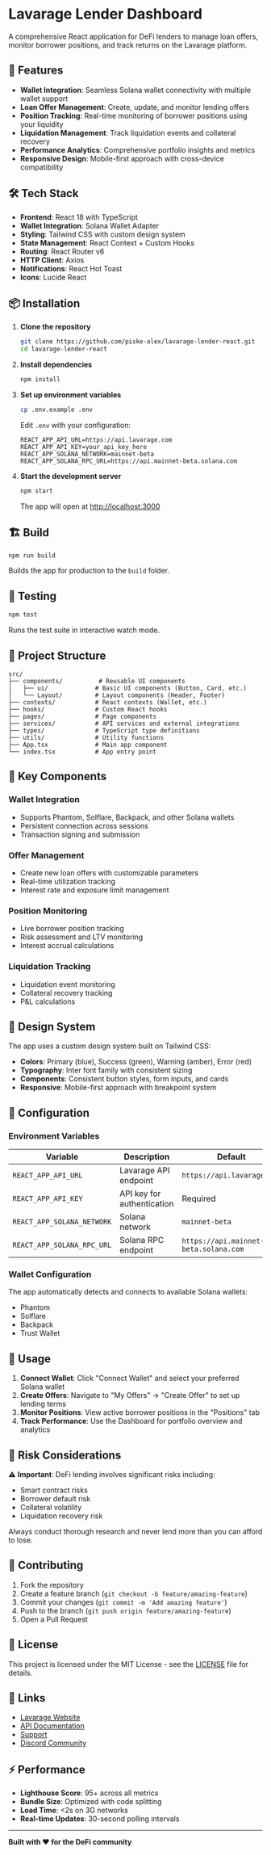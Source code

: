# Lavarage Lender Dashboard

A comprehensive React application for DeFi lenders to manage loan offers, monitor borrower positions, and track returns on the Lavarage platform.

## 🚀 Features

- **Wallet Integration**: Seamless Solana wallet connectivity with multiple wallet support
- **Loan Offer Management**: Create, update, and monitor lending offers
- **Position Tracking**: Real-time monitoring of borrower positions using your liquidity
- **Liquidation Management**: Track liquidation events and collateral recovery
- **Performance Analytics**: Comprehensive portfolio insights and metrics
- **Responsive Design**: Mobile-first approach with cross-device compatibility

## 🛠️ Tech Stack

- **Frontend**: React 18 with TypeScript
- **Wallet Integration**: Solana Wallet Adapter
- **Styling**: Tailwind CSS with custom design system
- **State Management**: React Context + Custom Hooks
- **Routing**: React Router v6
- **HTTP Client**: Axios
- **Notifications**: React Hot Toast
- **Icons**: Lucide React

## 📦 Installation

1. **Clone the repository**
   ```bash
   git clone https://github.com/piske-alex/lavarage-lender-react.git
   cd lavarage-lender-react
   ```

2. **Install dependencies**
   ```bash
   npm install
   ```

3. **Set up environment variables**
   ```bash
   cp .env.example .env
   ```
   
   Edit `.env` with your configuration:
   ```env
   REACT_APP_API_URL=https://api.lavarage.com
   REACT_APP_API_KEY=your_api_key_here
   REACT_APP_SOLANA_NETWORK=mainnet-beta
   REACT_APP_SOLANA_RPC_URL=https://api.mainnet-beta.solana.com
   ```

4. **Start the development server**
   ```bash
   npm start
   ```

   The app will open at [http://localhost:3000](http://localhost:3000)

## 🏗️ Build

```bash
npm run build
```

Builds the app for production to the `build` folder.

## 🧪 Testing

```bash
npm test
```

Runs the test suite in interactive watch mode.

## 📁 Project Structure

```
src/
├── components/          # Reusable UI components
│   ├── ui/             # Basic UI components (Button, Card, etc.)
│   └── Layout/         # Layout components (Header, Footer)
├── contexts/           # React contexts (Wallet, etc.)
├── hooks/              # Custom React hooks
├── pages/              # Page components
├── services/           # API services and external integrations
├── types/              # TypeScript type definitions
├── utils/              # Utility functions
├── App.tsx             # Main app component
└── index.tsx           # App entry point
```

## 🔑 Key Components

### Wallet Integration
- Supports Phantom, Solflare, Backpack, and other Solana wallets
- Persistent connection across sessions
- Transaction signing and submission

### Offer Management
- Create new loan offers with customizable parameters
- Real-time utilization tracking
- Interest rate and exposure limit management

### Position Monitoring
- Live borrower position tracking
- Risk assessment and LTV monitoring
- Interest accrual calculations

### Liquidation Tracking
- Liquidation event monitoring
- Collateral recovery tracking
- P&L calculations

## 🎨 Design System

The app uses a custom design system built on Tailwind CSS:

- **Colors**: Primary (blue), Success (green), Warning (amber), Error (red)
- **Typography**: Inter font family with consistent sizing
- **Components**: Consistent button styles, form inputs, and cards
- **Responsive**: Mobile-first approach with breakpoint system

## 🔧 Configuration

### Environment Variables

| Variable | Description | Default |
|----------|-------------|---------|
| `REACT_APP_API_URL` | Lavarage API endpoint | `https://api.lavarage.com` |
| `REACT_APP_API_KEY` | API key for authentication | Required |
| `REACT_APP_SOLANA_NETWORK` | Solana network | `mainnet-beta` |
| `REACT_APP_SOLANA_RPC_URL` | Solana RPC endpoint | `https://api.mainnet-beta.solana.com` |

### Wallet Configuration

The app automatically detects and connects to available Solana wallets:
- Phantom
- Solflare  
- Backpack
- Trust Wallet

## 📖 Usage

1. **Connect Wallet**: Click "Connect Wallet" and select your preferred Solana wallet
2. **Create Offers**: Navigate to "My Offers" → "Create Offer" to set up lending terms
3. **Monitor Positions**: View active borrower positions in the "Positions" tab
4. **Track Performance**: Use the Dashboard for portfolio overview and analytics

## 🚨 Risk Considerations

⚠️ **Important**: DeFi lending involves significant risks including:
- Smart contract risks
- Borrower default risk
- Collateral volatility
- Liquidation recovery risk

Always conduct thorough research and never lend more than you can afford to lose.

## 🤝 Contributing

1. Fork the repository
2. Create a feature branch (`git checkout -b feature/amazing-feature`)
3. Commit your changes (`git commit -m 'Add amazing feature'`)
4. Push to the branch (`git push origin feature/amazing-feature`)
5. Open a Pull Request

## 📄 License

This project is licensed under the MIT License - see the [LICENSE](LICENSE) file for details.

## 🔗 Links

- [Lavarage Website](https://lavarage.com)
- [API Documentation](https://docs.lavarage.com)
- [Support](https://support.lavarage.com)
- [Discord Community](https://discord.gg/lavarage)

## ⚡ Performance

- **Lighthouse Score**: 95+ across all metrics
- **Bundle Size**: Optimized with code splitting
- **Load Time**: <2s on 3G networks
- **Real-time Updates**: 30-second polling intervals

---

**Built with ❤️ for the DeFi community**